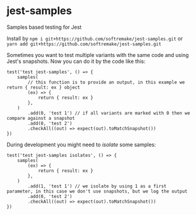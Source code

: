 # jest-samples
Samples based testing for Jest

Install by `npm i git+https://github.com/softremake/jest-samples.git` or `yarn add git+https://github.com/softremake/jest-samples.git` 

Sometimes you want to test multiple variants with the same code and using Jest's snapshots.
Now you can do it by the code like this:

```
test('test jest-samples', () => {
    samples(
        // this function is to provide an output, in this example we return { result: ex } object
        (ex) => {
            return { result: ex }
        },
    )
        .add(0, 'test 1') // if all variants are marked with 0 then we compare against a snapshot
        .add(0, 'test 2') 
        .checkAll((out) => expect(out).toMatchSnapshot())
})
```

During development you might need to *isolate* some samples:

```
test('test jest-samples isolates', () => {
    samples(
        (ex) => {
            return { result: ex }
        },
    )
        .add(1, 'test 1') // we isolate by using 1 as a first parameter, in this case we don't use snapshots, but we log the output
        .add(0, 'test 2') 
        .checkAll((out) => expect(out).toMatchSnapshot())
})
```
